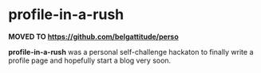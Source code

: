 # profile-in-a-rush

**MOVED TO https://github.com/belgattitude/perso**

**profile-in-a-rush** was a personal self-challenge hackaton to finally write a profile page
and hopefully start a blog very soon.
